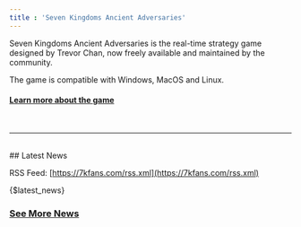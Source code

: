 ```yaml
---
title : 'Seven Kingdoms Ancient Adversaries'
---
```


Seven Kingdoms Ancient Adversaries is the real-time strategy game designed by Trevor Chan, now freely available and maintained by the community.

The game is compatible with Windows, MacOS and Linux.

#### [Learn more about the game](about.html)
<br>

-------

<br>
## Latest News

RSS Feed: [https://7kfans.com/rss.xml](https://7kfans.com/rss.xml)

{$latest_news}

### [See More News](news)
